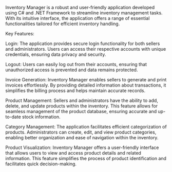 Inventory Manager is a robust and user-friendly application developed using C# and .NET Framework to streamline inventory management tasks. With its intuitive interface, the application offers a range of essential functionalities tailored for efficient inventory handling.

Key Features:

Login: The application provides secure login functionality for both sellers and administrators. Users can access their respective accounts with unique credentials, ensuring data privacy and security.

Logout: Users can easily log out from their accounts, ensuring that unauthorized access is prevented and data remains protected.

Invoice Generation: Inventory Manager enables sellers to generate and print invoices effortlessly. By providing detailed information about transactions, it simplifies the billing process and helps maintain accurate records.

Product Management: Sellers and administrators have the ability to add, delete, and update products within the inventory. This feature allows for seamless management of the product database, ensuring accurate and up-to-date stock information.

Category Management: The application facilitates efficient categorization of products. Administrators can create, edit, and view product categories, enabling better organization and ease of navigation within the inventory.

Product Visualization: Inventory Manager offers a user-friendly interface that allows users to view and access product details and related information. This feature simplifies the process of product identification and facilitates quick decision-making.
